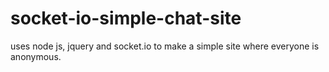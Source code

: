 # socket-io-simple-chat-site
uses node js, jquery and socket.io to make a simple site where everyone is anonymous. 
